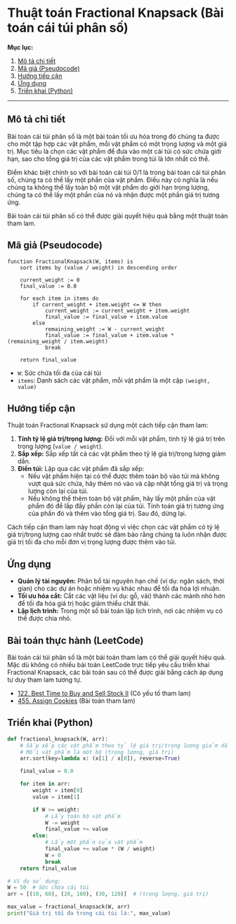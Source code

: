
# Thuật toán Fractional Knapsack (Bài toán cái túi phân số)

**Mục lục:**

1.  [Mô tả chi tiết](#mô-tả-chi-tiết)
2.  [Mã giả (Pseudocode)](#mã-giả-pseudocode)
3.  [Hướng tiếp cận](#hướng-tiếp-cận)
4.  [Ứng dụng](#ứng-dụng)
5.  [Triển khai (Python)](#triển-khai-python)

---

## Mô tả chi tiết

Bài toán cái túi phân số là một bài toán tối ưu hóa trong đó chúng ta được cho một tập hợp các vật phẩm, mỗi vật phẩm có một trọng lượng và một giá trị. Mục tiêu là chọn các vật phẩm để đưa vào một cái túi có sức chứa giới hạn, sao cho tổng giá trị của các vật phẩm trong túi là lớn nhất có thể.

Điểm khác biệt chính so với bài toán cái túi 0/1 là trong bài toán cái túi phân số, chúng ta có thể lấy một phần của vật phẩm. Điều này có nghĩa là nếu chúng ta không thể lấy toàn bộ một vật phẩm do giới hạn trọng lượng, chúng ta có thể lấy một phần của nó và nhận được một phần giá trị tương ứng.

Bài toán cái túi phân số có thể được giải quyết hiệu quả bằng một thuật toán tham lam.

## Mã giả (Pseudocode)

```
function FractionalKnapsack(W, items) is
    sort items by (value / weight) in descending order
    
    current_weight := 0
    final_value := 0.0

    for each item in items do
        if current_weight + item.weight <= W then
            current_weight := current_weight + item.weight
            final_value := final_value + item.value
        else
            remaining_weight := W - current_weight
            final_value := final_value + item.value * (remaining_weight / item.weight)
            break

    return final_value
```

*   `W`: Sức chứa tối đa của cái túi
*   `items`: Danh sách các vật phẩm, mỗi vật phẩm là một cặp `(weight, value)`

## Hướng tiếp cận

Thuật toán Fractional Knapsack sử dụng một cách tiếp cận tham lam:

1.  **Tính tỷ lệ giá trị/trọng lượng:** Đối với mỗi vật phẩm, tính tỷ lệ giá trị trên trọng lượng (`value / weight`).
2.  **Sắp xếp:** Sắp xếp tất cả các vật phẩm theo tỷ lệ giá trị/trọng lượng giảm dần.
3.  **Điền túi:** Lặp qua các vật phẩm đã sắp xếp:
    *   Nếu vật phẩm hiện tại có thể được thêm toàn bộ vào túi mà không vượt quá sức chứa, hãy thêm nó vào và cập nhật tổng giá trị và trọng lượng còn lại của túi.
    *   Nếu không thể thêm toàn bộ vật phẩm, hãy lấy một phần của vật phẩm đó để lấp đầy phần còn lại của túi. Tính toán giá trị tương ứng của phần đó và thêm vào tổng giá trị. Sau đó, dừng lại.

Cách tiếp cận tham lam này hoạt động vì việc chọn các vật phẩm có tỷ lệ giá trị/trọng lượng cao nhất trước sẽ đảm bảo rằng chúng ta luôn nhận được giá trị tối đa cho mỗi đơn vị trọng lượng được thêm vào túi.

## Ứng dụng

*   **Quản lý tài nguyên:** Phân bổ tài nguyên hạn chế (ví dụ: ngân sách, thời gian) cho các dự án hoặc nhiệm vụ khác nhau để tối đa hóa lợi nhuận.
*   **Tối ưu hóa cắt:** Cắt các vật liệu (ví dụ: gỗ, vải) thành các mảnh nhỏ hơn để tối đa hóa giá trị hoặc giảm thiểu chất thải.
*   **Lập lịch trình:** Trong một số bài toán lập lịch trình, nơi các nhiệm vụ có thể được chia nhỏ.

## Bài toán thực hành (LeetCode)

Bài toán cái túi phân số là một bài toán tham lam có thể giải quyết hiệu quả. Mặc dù không có nhiều bài toán LeetCode trực tiếp yêu cầu triển khai Fractional Knapsack, các bài toán sau có thể được giải bằng cách áp dụng tư duy tham lam tương tự.

*   [122. Best Time to Buy and Sell Stock II](https://leetcode.com/problems/best-time-to-buy-and-sell-stock-ii/) (Có yếu tố tham lam)
*   [455. Assign Cookies](https://leetcode.com/problems/assign-cookies/) (Bài toán tham lam)

## Triển khai (Python)

```python
def fractional_knapsack(W, arr):
    # Sắp xếp các vật phẩm theo tỷ lệ giá trị/trọng lượng giảm dần
    # Mỗi vật phẩm là một bộ (trọng lượng, giá trị)
    arr.sort(key=lambda x: (x[1] / x[0]), reverse=True)

    final_value = 0.0

    for item in arr:
        weight = item[0]
        value = item[1]

        if W >= weight:
            # Lấy toàn bộ vật phẩm
            W -= weight
            final_value += value
        else:
            # Lấy một phần của vật phẩm
            final_value += value * (W / weight)
            W = 0
            break
    return final_value

# Ví dụ sử dụng:
W = 50  # Sức chứa cái túi
arr = [(10, 60), (20, 100), (30, 120)]  # (trọng lượng, giá trị)

max_value = fractional_knapsack(W, arr)
print("Giá trị tối đa trong cái túi là:", max_value)
```
